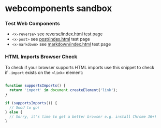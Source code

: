 # webcomponents sandbox


### Test Web Components

- `<x-reverse>`  see [reverse/index.html](http://geraldb.github.io/webcomponents/reverse/index.html) test page
- `<x-post>` see [post/index.html](http://geraldb.github.io/webcomponents/post/index.html) test page
- `<x-markdown>` see [markdown/index.html](http://geraldb.github.io/webcomponents/markdown/index.html) test page



###  HTML Imports Browser Check

To check if your browser supports HTML imports use this snippet
to check if `.import` exists on the `<link>` element:

```js

function supportsImports() {
  return 'import' in document.createElement('link');
}

if (supportsImports()) {
  // Good to go!
} else {
  // Sorry, it's time to get a better browser e.g. install Chrome 36+!
}
```


